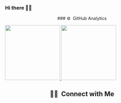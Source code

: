### Hi there 👋🏿

<p align="center">
### ⚙️ &nbsp;GitHub Analytics
</p>

<a href="https://github.com/ola-pt">
  <img height="180em" src="https://github-readme-stats-eight-theta.vercel.app/api?username=ola-pt&show_icons=true&include_all_commits=true&count_private=true&bg_color=30,0654a6,42b0ff&title_color=fff&text_color=fff&icon_color=fff"/>
  <img height="180em" src="https://github-readme-stats.vercel.app/api/top-langs/?username=ola-pt&custom_title=My%20Most%20Used%20Languages&langs_count=8&theme=tokyonight&layout=default&bg_color=30,42b0ff,0654a6&title_color=fff&text_color=fff&icon_color=fff"/>
</a>


<h2 align="center">
🤝🏻 &nbsp;Connect with Me
</h2>
  
<p align="center">
  <a href="tel:443-906-3830"></a>
</p>

<!--
**hola-there/hola-there** is a ✨ _special_ ✨ repository because its `README.md` (this file) appears on your GitHub profile.

Here are some ideas to get you started:

- 🔭 I’m currently working on ...
- 🌱 I’m currently learning ...
- 👯 I’m looking to collaborate on ...
- 🤔 I’m looking for help with ...
- 💬 Ask me about ...
- 📫 How to reach me: ...
- 😄 Pronouns: ...
- ⚡ Fun fact: ...
-->
